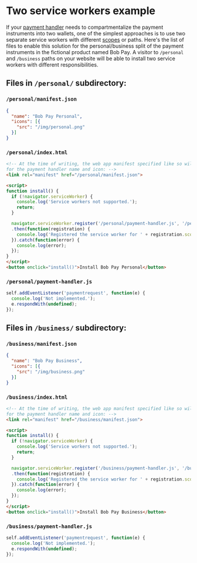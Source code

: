 # Two service workers example

If your [payment handler](https://w3c.github.io/payment-handler/) needs to
compartmentalize the payment instruments into two wallets, one of the simplest
approaches is to use two separate service workers with different [scopes]() or
paths. Here's the list of files to enable this solution for the
personal/business split of the payment instruments in the fictional product
named Bob Pay. A visitor to `/personal` and `/business` paths on your website
will be able to install two service workers with different responsibilities.

## Files in `/personal/` subdirectory:

### `/personal/manifest.json`

```json
{
  "name": "Bob Pay Personal",
  "icons": [{
    "src": "/img/personal.png"
  }]
}
```

### `/personal/index.html`

```html
<!-- At the time of writing, the web app manifest specified like so will be used
for the payment handler name and icon: -->
<link rel="manifest" href="/personal/manifest.json">

<script>
function install() {
  if (!navigator.serviceWorker) {
    console.log('Service workers not supported.');
    return;
  }

  navigator.serviceWorker.register('/personal/payment-handler.js', '/personal')
  .then(function(registration) {
    console.log('Registered the service worker for ' + registration.scope);
  }).catch(function(error) {
    console.log(error);
  });
}
</script>
<button onclick="install()">Install Bob Pay Personal</button>
```

### `/personal/payment-handler.js`

```javascript
self.addEventListener('paymentrequest', function(e) {
  console.log('Not implemented.');
  e.respondWith(undefined);
});
```

## Files in `/business/` subdirectory:

### `/business/manifest.json`

```json
{
  "name": "Bob Pay Business",
  "icons": [{
    "src": "/img/business.png"
  }]
}
```

### `/business/index.html`

```html
<!-- At the time of writing, the web app manifest specified like so will be used
for the payment handler name and icon: -->
<link rel="manifest" href="/business/manifest.json">

<script>
function install() {
  if (!navigator.serviceWorker) {
    console.log('Service workers not supported.');
    return;
  }

  navigator.serviceWorker.register('/business/payment-handler.js', '/business')
  .then(function(registration) {
    console.log('Registered the service worker for ' + registration.scope);
  }).catch(function(error) {
    console.log(error);
  });
}
</script>
<button onclick="install()">Install Bob Pay Business</button>
```

### `/business/payment-handler.js`

```javascript
self.addEventListener('paymentrequest', function(e) {
  console.log('Not implemented.');
  e.respondWith(undefined);
});
```

